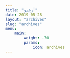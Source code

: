```yaml
---
title: "آرشیو"
date: 2019-05-28
layout: "archives"
slug: "archives"
menu:
    main:
        weight: -70
        params: 
            icon: archives
---
```


